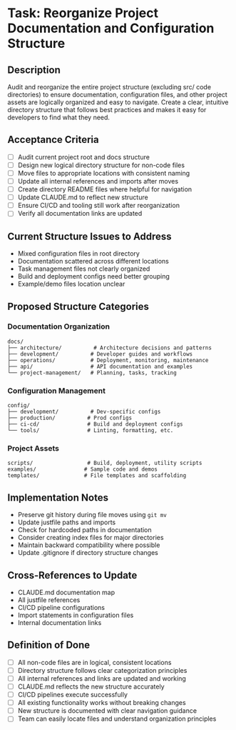 # Task: Reorganize Project Documentation and Configuration Structure

## Description
Audit and reorganize the entire project structure (excluding src/ code directories) to ensure documentation, configuration files, and other project assets are logically organized and easy to navigate. Create a clear, intuitive directory structure that follows best practices and makes it easy for developers to find what they need.

## Acceptance Criteria
- [ ] Audit current project root and docs structure
- [ ] Design new logical directory structure for non-code files
- [ ] Move files to appropriate locations with consistent naming
- [ ] Update all internal references and imports after moves
- [ ] Create directory README files where helpful for navigation
- [ ] Update CLAUDE.md to reflect new structure
- [ ] Ensure CI/CD and tooling still work after reorganization
- [ ] Verify all documentation links are updated

## Current Structure Issues to Address
- Mixed configuration files in root directory
- Documentation scattered across different locations
- Task management files not clearly organized
- Build and deployment configs need better grouping
- Example/demo files location unclear

## Proposed Structure Categories

### Documentation Organization
```
docs/
├── architecture/          # Architecture decisions and patterns
├── development/          # Developer guides and workflows  
├── operations/           # Deployment, monitoring, maintenance
├── api/                  # API documentation and examples
└── project-management/   # Planning, tasks, tracking
```

### Configuration Management
```
config/
├── development/          # Dev-specific configs
├── production/          # Prod configs
├── ci-cd/               # Build and deployment configs
└── tools/               # Linting, formatting, etc.
```

### Project Assets
```
scripts/                 # Build, deployment, utility scripts
examples/               # Sample code and demos
templates/              # File templates and scaffolding
```

## Implementation Notes
- Preserve git history during file moves using `git mv`
- Update justfile paths and imports
- Check for hardcoded paths in documentation
- Consider creating index files for major directories
- Maintain backward compatibility where possible
- Update .gitignore if directory structure changes

## Cross-References to Update
- CLAUDE.md documentation map
- All justfile references
- CI/CD pipeline configurations
- Import statements in configuration files
- Internal documentation links

## Definition of Done
- [ ] All non-code files are in logical, consistent locations
- [ ] Directory structure follows clear categorization principles
- [ ] All internal references and links are updated and working
- [ ] CLAUDE.md reflects the new structure accurately
- [ ] CI/CD pipelines execute successfully
- [ ] All existing functionality works without breaking changes
- [ ] New structure is documented with clear navigation guidance
- [ ] Team can easily locate files and understand organization principles